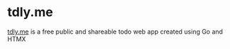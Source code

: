 # tdly.me
[tdly.me](https://tdly.me) is a free public and shareable todo web app created using Go and HTMX
